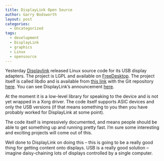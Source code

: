 ```yaml
---
title: DisplayLink Open Source
author: Garry Bodsworth
layout: post
categories:
  - Uncategorized
tags:
  - development
  - DisplayLink
  - graphics
  - Linux
  - opensource
---
```

Yesterday [Displaylink][1] released Linux source code for its USB display adapters. The project is LGPL and available on [FreeDesktop][2]. The project itself is called libdlo and is available from [this link][3] with the Git repository [here][4]. You can see DisplayLink&#8217;s announcement [here][5].

At the moment it is a low-level library for speaking to the device and is not yet wrapped in a Xorg driver. The code itself supports ASIC devices and only the USB versions (if that means something to you then you have probably worked for DisplayLink at some point).

The code itself is impressively documented, and means people should be able to get something up and running pretty fast. I&#8217;m sure some interesting and exciting projects will come out of this.

Well done to DisplayLink on doing this &#8211; this is going to be a really good thing for getting content onto displays. USB is a really good solution &#8211; imagine daisy-chaining lots of displays controlled by a single computer.

 [1]: http://www.displaylink.com
 [2]: http://freedesktop.org
 [3]: http://freedesktop.org/wiki/Software/libdlo
 [4]: http://cgit.freedesktop.org/libdlo/
 [5]: http://www.displaylink.com/news/news150509.htm